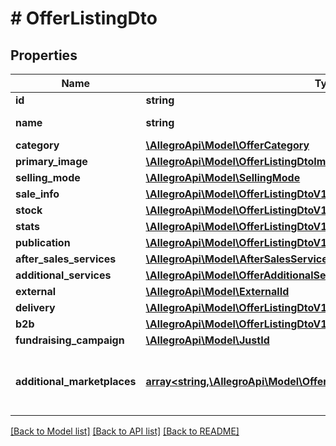 # # OfferListingDto

## Properties

Name | Type | Description | Notes
------------ | ------------- | ------------- | -------------
**id** | **string** | The offer ID. | [optional]
**name** | **string** | The title of the offer. | [optional]
**category** | [**\AllegroApi\Model\OfferCategory**](OfferCategory.md) |  | [optional]
**primary_image** | [**\AllegroApi\Model\OfferListingDtoImage**](OfferListingDtoImage.md) |  | [optional]
**selling_mode** | [**\AllegroApi\Model\SellingMode**](SellingMode.md) |  | [optional]
**sale_info** | [**\AllegroApi\Model\OfferListingDtoV1SaleInfo**](OfferListingDtoV1SaleInfo.md) |  | [optional]
**stock** | [**\AllegroApi\Model\OfferListingDtoV1Stock**](OfferListingDtoV1Stock.md) |  | [optional]
**stats** | [**\AllegroApi\Model\OfferListingDtoV1Stats**](OfferListingDtoV1Stats.md) |  | [optional]
**publication** | [**\AllegroApi\Model\OfferListingDtoV1Publication**](OfferListingDtoV1Publication.md) |  | [optional]
**after_sales_services** | [**\AllegroApi\Model\AfterSalesServices**](AfterSalesServices.md) |  | [optional]
**additional_services** | [**\AllegroApi\Model\OfferAdditionalServices**](OfferAdditionalServices.md) |  | [optional]
**external** | [**\AllegroApi\Model\ExternalId**](ExternalId.md) |  | [optional]
**delivery** | [**\AllegroApi\Model\OfferListingDtoV1Delivery**](OfferListingDtoV1Delivery.md) |  | [optional]
**b2b** | [**\AllegroApi\Model\OfferListingDtoV1B2b**](OfferListingDtoV1B2b.md) |  | [optional]
**fundraising_campaign** | [**\AllegroApi\Model\JustId**](JustId.md) |  | [optional]
**additional_marketplaces** | [**array<string,\AllegroApi\Model\OfferListingDtoV1AdditionalMarketplace>**](OfferListingDtoV1AdditionalMarketplace.md) | Properties of the offer for each additional marketplace. | [optional]

[[Back to Model list]](../../README.md#models) [[Back to API list]](../../README.md#endpoints) [[Back to README]](../../README.md)

